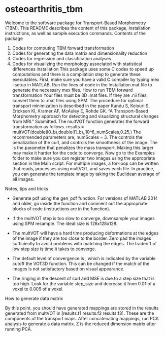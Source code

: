# osteoarthritis_tbm
Welcome to the software package for Transport-Based Morphometry (TBM). This
README describes the content of this package, installation instructions, as well as
sample execution commands.
Contents of the package
1. Codes for computing TBM forward transformation
2. Codes for generating the data matrix and dimensionality reduction
3. Codes for regression and classification analyses
4. Codes for visualizing the morphology associated with statistical differences
Installation
This package uses some C codes to speed up computations and there is a compilation
step to generate these executables. First, make sure you have a valid C compiler by
typing mex –setup in MATLAB.
Run the lines of code in the Installation.mat file to generate the necessary mex files.
How to run TBM forward transformation
Your files must be 3D .mat files. If they are .nii files, convert them to .mat files using
SPM.
The procedure for optimal transport minimization is described in the paper Kundu S,
Kolouri S, Erickson KI, Kramer AF, McAuley E, Rohde GK. “A Transport-Based
Morphometry approach for detecting and visualizing structural changes from MRI.”
Submitted.
The multVOT function generates the forward transformation as follows.
results = multVOT(double(I0_b),double(I1_b),,10^6,,numScales,0.25,)
The recommended parameters are, numScales = 3. The controls the penalization of the
curl, and controls the smoothness of the image. The is the parameter that penalizes
the mass transport. Making this larger may make it harder for the code to converge.
Now go to the Examples folder to make sure you can register two images using the
appropriate section in the Main script. For multiple images, a for-loop can be written that
reads, processes using multVOT, and saves each file. In practice, you can generate the
template image by taking the Euclidean average of all images.

Notes, tips and tricks
- Generate pdf using the gen_pdf function. For versions of MATLAB 2014 and
older, go inside the function and comment out the appropriate blocks of code
(instructions are in the function).
- If the multVOT step is too slow to converge, downsample your images using
SPM resample. The ideal size is 128x128x128.

- The multVOT will have a hard time producing deformations at the edges of the
image if they are too close to the border. Zero pad the images sufficiently to
avoid problems with matching the edges. The tradeoff of low step size is time it
takes to converge.
- The default level of convergence is , which is indicated by the variable cutoff
the VOT3D function. This can be changed if the match of the images is not
satisfactory based on visual appearance.
- The ringing in the descent of curl and MSE is due to a step size that is too high.
Look for the variable step_size and decrease it from 0.01 of a voxel to
0.005 of a voxel.

How to generate data matrix

By this point, you should have generated mappings are stored in the results generated
from multVOT in [results.f1 results.f2 results.f3]. These are the
components of the transport maps.
After concatenating mappings, run PCA analysis to generate a data matrix. Z is the
reduced dimension matrix after running PCA.
